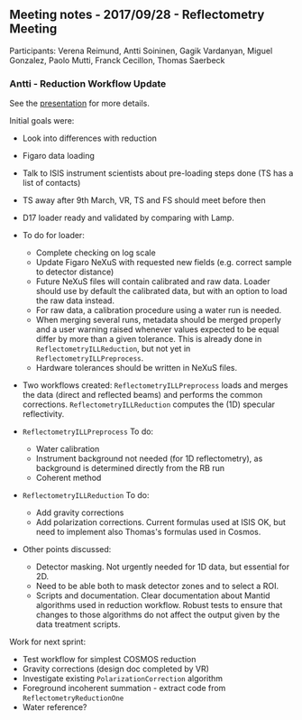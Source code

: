 ## Meeting notes - 2017/09/28 - Reflectometry Meeting

Participants: Verena Reimund, Antti Soininen, Gagik Vardanyan, Miguel Gonzalez, Paolo Mutti, Franck Cecillon, Thomas Saerbeck

### Antti - Reduction Workflow Update

See the [presentation](2017-09-28-Reflectometry.pdf) for more details.

Initial goals were:
 * Look into differences with reduction
 * Figaro data loading
 * Talk to ISIS instrument scientists about pre-loading steps done (TS has a list of contacts)
 * TS away after 9th March, VR, TS and FS should meet before then

* D17 loader ready and validated by comparing with Lamp.
* To do for loader:
  * Complete checking on log scale
  * Update Figaro NeXuS with requested new fields (e.g. correct sample to detector distance)
  * Future NeXuS files will contain calibrated and raw data. Loader should use by default the calibrated data, but with an option to load the raw data instead.
  * For raw data, a calibration procedure using a water run is needed.
  * When merging several runs, metadata should be merged properly and a user warning raised whenever values expected to be equal differ by more than a given tolerance. This is already done in `ReflectometryILLReduction`, but not yet in `ReflectometryILLPreprocess`.
  * Hardware tolerances should be written in NeXuS files.
* Two workflows created: `ReflectometryILLPreprocess` loads and merges the data (direct and reflected beams) and performs the common corrections. `ReflectometryILLReduction` computes the (1D) specular reflectivity.
* `ReflectometryILLPreprocess` To do:
  * Water calibration
  * Instrument background not needed (for 1D reflectometry), as background is determined directly from the RB run
  * Coherent method
* `ReflectometryILLReduction` To do:
  * Add gravity corrections
  * Add polarization corrections. Current formulas used at ISIS OK, but need to implement also Thomas's formulas used in Cosmos.
* Other points discussed:
  * Detector masking. Not urgently needed for 1D data, but essential for 2D.
  * Need to be able both to mask detector zones and to select a ROI.
  * Scripts and documentation. Clear documentation about Mantid algorithms used in reduction workflow. Robust tests to ensure that changes to those algorithms do not affect the output given by the data treatment scripts. 

Work for next sprint:
 * Test workflow for simplest COSMOS reduction
 * Gravity corrections (design doc completed by VR)
 * Investigate existing `PolarizationCorrection` algorithm
 * Foreground incoherent summation - extract code from `ReflectometryReductionOne`
 * Water reference?

